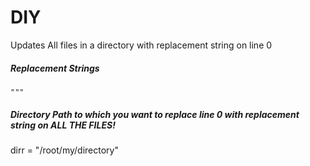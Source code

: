 # DIY
Updates All files in a directory with replacement string on line 0
##### Replacement Strings
```replacement = """ Replacemenent string, make sure this is a multiline string and it ends on below line 
"""
```
##### Directory Path to which you want to replace line 0 with replacement string on ALL THE FILES!
dirr = "/root/my/directory"
